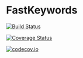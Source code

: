 # FastKeywords

[![Build Status](https://travis-ci.org/andyferris/FastKeywords.jl.svg?branch=master)](https://travis-ci.org/andyferris/FastKeywords.jl)

[![Coverage Status](https://coveralls.io/repos/andyferris/FastKeywords.jl/badge.svg?branch=master&service=github)](https://coveralls.io/github/andyferris/FastKeywords.jl?branch=master)

[![codecov.io](http://codecov.io/github/andyferris/FastKeywords.jl/coverage.svg?branch=master)](http://codecov.io/github/andyferris/FastKeywords.jl?branch=master)
